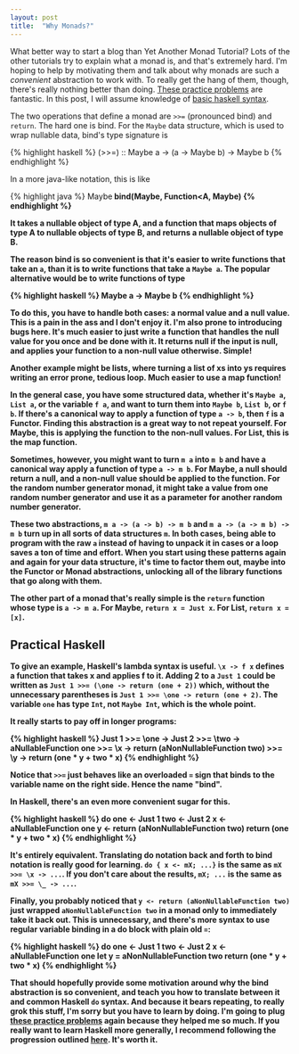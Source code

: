 ```yaml
---
layout: post
title:  "Why Monads?"
---
```


What better way to start a blog than Yet Another Monad Tutorial?
Lots of the other tutorials try to explain what a monad is, and that's extremely hard.
I'm hoping to help by motivating them and talk about why monads are such a *convenient* abstraction to work with.
To really get the hang of them, though, there's really nothing better than doing.
[These practice problems](https://mightybyte.github.io/monad-challenges/) are fantastic.
In this post, I will assume knowledge of [basic haskell syntax](https://prajitr.github.io/quick-haskell-syntax/).

The two operations that define a monad are `>>=` (pronounced bind) and `return`.
The hard one is bind.
For the `Maybe` data structure, which is used to wrap nullable data, bind's type signature is

{% highlight haskell %}
(>>=) :: Maybe a -> (a -> Maybe b) -> Maybe b
{% endhighlight %}

In a more java-like notation, this is like

{% highlight java %}
Maybe<B> bind(Maybe<A>, Function<A, Maybe<B>)
{% endhighlight %}

It takes a nullable object of type A, and a function that maps objects of type A to nullable objects of type B, and returns a nullable object of type B.

The reason bind is so convenient is that it's easier to write functions that take an `a`, than it is to write functions that take a `Maybe a`.
The popular alternative would be to write functions of type

{% highlight haskell %}
Maybe a -> Maybe b
{% endhighlight %}

To do this, you have to handle both cases: a normal value and a null value.
This is a pain in the ass and I don't enjoy it.
I'm also prone to introducing bugs here.
It's much easier to just write a function that handles the null value for you once and be done with it.
It returns null if the input is null, and applies your function to a non-null value otherwise.
Simple!

Another example might be lists, where turning a list of xs into ys requires writing an error prone, tedious loop.
Much easier to use a map function!

In the general case, you have some structured data, whether it's `Maybe a`, `List a`, or the variable `f a`, and want to turn them into `Maybe b`, `List b`, or `f b`.
If there's a canonical way to apply a function of type `a -> b`, then `f` is a Functor.
Finding this abstraction is a great way to not repeat yourself.
For Maybe, this is applying the function to the non-null values.
For List, this is the map function.

Sometimes, however, you might want to turn `m a` into `m b` and have a canonical way apply a function of type `a -> m b`.
For Maybe, a null should return a null, and a non-null value should be applied to the function.
For the random number generator monad, it might take a value from one random number generator and use it as a parameter for another random number generator.

These two abstractions, `m a -> (a -> b) -> m b` and `m a -> (a -> m b) -> m b` turn up in all sorts of data structures `m`.
In both cases, being able to program with the raw `a` instead of having to unpack it in cases or a loop saves a ton of time and effort.
When you start using these patterns again and again for your data structure, it's time to factor them out, maybe into the Functor or Monad abstractions, unlocking all of the library functions that go along with them.

The other part of a monad that's really simple is the `return` function whose type is `a -> m a`.
For Maybe, `return x = Just x`.
For List, `return x = [x]`.

Practical Haskell
-----------------

To give an example, Haskell's lambda syntax is useful.
`\x -> f x` defines a function that takes x and applies f to it.
Adding 2 to a `Just 1` could be written as `Just 1 >>= (\one -> return (one + 2))` which, without the unnecessary parentheses is `Just 1 >>= \one -> return (one + 2)`.
The variable `one` has type `Int`, not `Maybe Int`, which is the whole point.

It really starts to pay off in longer programs:

{% highlight haskell %}
Just 1 >>= \one ->
Just 2 >>= \two ->
aNullableFunction one >>= \x ->
return (aNonNullableFunction two) >>= \y ->
return (one * y + two * x)
{% endhighlight %}

Notice that `>>=` just behaves like an overloaded `=` sign that binds to the variable name on the right side.
Hence the name "bind".

In Haskell, there's an even more convenient sugar for this.

{% highlight haskell %}
do 
  one <- Just 1
  two <- Just 2
  x <- aNullableFunction one
  y <- return (aNonNullableFunction two)
  return (one * y + two * x)
{% endhighlight %}

It's entirely equivalent.
Translating do notation back and forth to bind notation is really good for learning.
`do { x <- mX; ...}` is the same as `mX >>= \x -> ...`.
If you don't care about the results, `mX; ...` is the same as `mX >>= \_ -> ...`.

Finally, you probably noticed that `y <- return (aNonNullableFunction two)` just wrapped `aNonNullableFunction two` in a monad only to immediately take it back out.
This is unnecessary, and there's more syntax to use regular variable binding in a do block with plain old `=`:

{% highlight haskell %}
do 
  one <- Just 1
  two <- Just 2
  x <- aNullableFunction one
  let y = aNonNullableFunction two
  return (one * y + two * x)
{% endhighlight %}

That should hopefully provide some motivation around why the bind abstraction is so convenient, and teach you how to translate between it and common Haskell `do` syntax.
And because it bears repeating, to really grok this stuff, I'm sorry but you have to learn by doing.
I'm going to plug [these practice problems](https://mightybyte.github.io/monad-challenges/) again because they helped me so much.
If you really want to learn Haskell more generally, I recommend following the progression outlined [here](https://github.com/bitemyapp/learnhaskell).
It's worth it.

